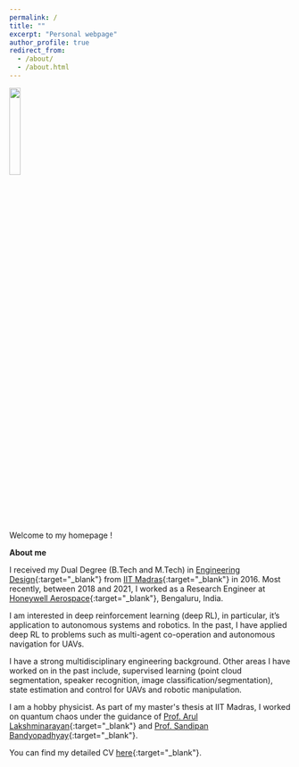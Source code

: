 ```yaml
---
permalink: /
title: ""
excerpt: "Personal webpage"
author_profile: true
redirect_from: 
  - /about/
  - /about.html
---
```

<p align="left">
<img src="https://adi3e08.github.io/images/profile_picture.jpg" width="20%" height="20%"/>
</p>
Welcome to my homepage !

**About me**

I received my Dual Degree (B.Tech and M.Tech) in [Engineering Design](https://ed.iitm.ac.in){:target="_blank"} from [IIT Madras](https://www.iitm.ac.in/){:target="_blank"} in 2016. Most recently, between 2018 and 2021, I worked as a Research Engineer at [Honeywell Aerospace](https://aerospace.honeywell.com){:target="_blank"}, Bengaluru, India.

I am interested in deep reinforcement learning (deep RL), in particular, it’s application to autonomous systems and robotics. In the past, I have applied deep RL to problems such as multi-agent co-operation and autonomous navigation for UAVs.

I have a strong multidisciplinary engineering background. Other areas I have worked on in the past include, supervised learning (point cloud segmentation, speaker recognition, image classification/segmentation), state estimation and control for UAVs and robotic manipulation.

I am a hobby physicist. As part of my master's thesis at IIT Madras, I worked on quantum chaos under the guidance of [Prof. Arul Lakshminarayan](https://physics.iitm.ac.in/~arul/index.html){:target="_blank"} and [Prof. Sandipan Bandyopadhyay](https://ed.iitm.ac.in/~sandipan/){:target="_blank"}. 

You can find my detailed CV [here](https://adi3e08.github.io/files/cv.pdf){:target="_blank"}.
